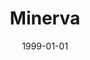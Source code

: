 ---
# name of the software
title: Minerva
# summary of the tool
description: Minerva is a suite of software tools for interpreting and interacting with complex images, organized around a guided analysis approach. The software enables fast sharing of large image data that is stored on Amazon S3 and viewed using a zoomable image viewer implemented using OpenSeadragon, making it ideal for integration into multi-omic browsers for data dissemination of tissue atlases. Check out the Minerva Wiki to learn more about the software and for news.
# thumbnail image, can be a logo too
image: https://user-images.githubusercontent.com/9781588/115775721-3af25200-a381-11eb-8473-bdf2371d0f16.png

# link to the publication
# maybe link to the entry on the publication page?
publication: 
# link to github repo
source code: https://github.com/labsyspharm/minerva-story
# link to micro-site
documentation: https://github.com/labsyspharm/minerva-story/wiki

# for sorting purpose
date: 1999-01-01
---